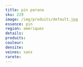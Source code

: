 ```yaml
---
title: pin parana
sku: 229
image: /img/produits/default.jpg
essence: pin
region: amériques
details: 
produits:
couleur: 
densite: 
veines: sans
rarete: 
---
```

